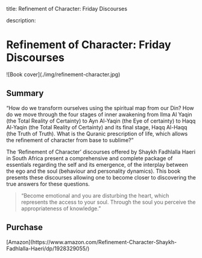 title: Refinement of Character: Friday Discourses

description:

# Refinement of Character: Friday Discourses

<div markdown="1" class="cover-image">
![Book cover](./img/refinement-character.jpg)
</div>

## Summary

“How do we transform ourselves using the spiritual map from our Din? How do we move through the four stages of inner awakening from Ilma Al Yaqin (the Total Reality of Certainty) to Ayn Al-Yaqin (the Eye of certainty) to Haqq Al-Yaqin (the Total Reality of Certainty) and its final stage, Haqq Al-Haqq (the Truth of Truth). What is the Quranic prescription of life, which allows the refinement of character from base to sublime?”

The ‘Refinement of Character’ discourses offered by Shaykh Fadhlalla Haeri in South Africa present a comprehensive and complete package of essentials regarding the self and its emergence, of the interplay between the ego and the soul (behaviour and personality dynamics). This book presents these discourses allowing one to become closer to discovering the true answers for these questions.

>“Become emotional and you are disturbing the heart, which represents the access to your soul. Through the soul you perceive the appropriateness of knowledge.”

## Purchase

<div markdown="3" class="purchase-link">
[Amazon](https://www.amazon.com/Refinement-Character-Shaykh-Fadhlalla-Haeri/dp/1928329055/)
</div>